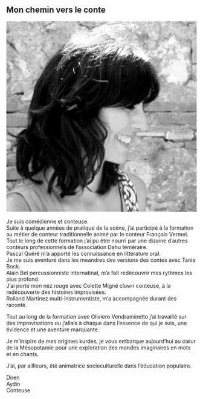 
   <h2 id="mon-chemin-vers-le-conte">Mon chemin vers le conte</h2>
<p><img src="./photo/noir -bl.jpg" alt="diren en noir et blanc" class="parcours" /></p>

<p class="tx-parcours">Je suis comédienne et conteuse.<br />
Suite à quelque années de pratique de la scène, j’ai participé à la
formation au métier de conteur traditionnelle animé par le conteur
François Vermel.<br />
Tout le long de cette formation j’ai pu être nourri par une dizaine
d’autres conteurs professionnels de l’association Dahu téméraire.<br />
Pascal Quéré m’a apporté les connaissance en littérature oral.<br />
Je me suis aventuré dans les meandres des versions des contes avec Tania
Bock.<br />
Alain Bel percussionniste internatinal, m’a fait redécouvrir mes rythmes
les plus profond.<br />
J’ai porté mon nez rouge avec Colette Migné clown conteuse, à la
redécouverte des histoires improvisées.<br />
Rolland Martinez multi-instrumentiste, m’a accompagnée durant des raconté.</p>

<p>Tout au long de la formation avec Oliviero Vendraminetto j’ai travaillé
sur des improvisations ou j’allais à chaque dans l’essence de qui je suis,
une évidence et une aventure marquante.</p>

<p>Je m’inspire de mes origines kurdes, je vous embarque aujourd’hui au cœur
de la Mésopotamie pour une exploration des mondes imaginaires en mots et
en chants.</p>

<p>J’ai, par aillleurs, été animatrice socioculturelle dans l’éducation
populaire.</p>

<div class="logo-parcours">
<p>
  Diren <br />
  Aydin <br />
  Conteuse
</p>
</div>

   </body>
</html>
